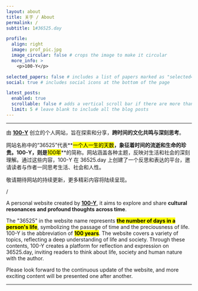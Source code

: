 ```yaml
---
layout: about
title: 关于 / About
permalink: /
subtitle: 1#36525.day

profile:
  align: right
  image: prof_pic.jpg
  image_circular: false # crops the image to make it circular
  more_info: >
    <p>100-Y</p>

selected_papers: false # includes a list of papers marked as "selected={true}"
social: true # includes social icons at the bottom of the page

latest_posts:
  enabled: true
  scrollable: false # adds a vertical scroll bar if there are more than 3 new posts items
  limit: 5 # leave blank to include all the blog posts
---
```

---
由 **<a href='https://36525.day/'>100-Y</a>** 创立的个人网站，旨在探索和分享，**跨时间的文化共鸣与深刻思考**。

网站名称中的“36525”代表**<mark>一个人一生的天数</mark>**，象征着时间的流逝和生命的珍贵。100-Y，则是**<mark>100年</mark>**的简称。网站涵盖各种主题，反映对生活和社会的深刻理解。通过这些内容，100-Y 在 36525.day 上创建了一个反思和表达的平台，邀请读者与作者一同思考生活、社会和人性。

敬请期待网站的持续更新，更多精彩内容将陆续呈现。

/

A personal website created by **<a href='https://36525.day/'>100-Y</a>**, it aims to explore and share **cultural resonances and profound thoughts across time**.

The "36525" in the website name represents **<mark>the number of days in a person's life</mark>**, symbolizing the passage of time and the preciousness of life. 100-Y is the abbreviation of **<mark>100 years</mark>**. The website covers a variety of topics, reflecting a deep understanding of life and society. Through these contents, 100-Y creates a platform for reflection and expression on 36525.day, inviting readers to think about life, society and human nature with the author.

Please look forward to the continuous update of the website, and more exciting content will be presented one after another.

---